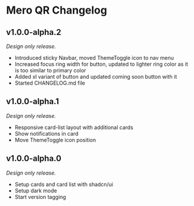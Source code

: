 # Mero QR Changelog

## v1.0.0-alpha.2

_Design only release._

- Introduced sticky Navbar, moved ThemeToggle icon to nav menu
- Increased focus ring width for button, updated to lighter ring color as it is too similar to primary color
- Added xl variant of button and updated coming soon button with it
- Started CHANGELOG.md file

## v1.0.0-alpha.1

_Design only release._

- Responsive card-list layout with additional cards
- Show notifications in card
- Move ThemeToggle icon position

## v1.0.0-alpha.0

_Design only release._

- Setup cards and card list with shadcn/ui
- Setup dark mode
- Start version tagging
